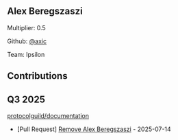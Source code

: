 
## Alex Beregszaszi
Multiplier: 0.5

Github: [@axic](https://github.com/axic)

Team: Ipsilon

## Contributions

## Q3 2025

[protocolguild/documentation](https://github.com/protocolguild/documentation)
* [Pull Request] [Remove Alex Beregszaszi](https://github.com/protocolguild/documentation/pull/382) - 2025-07-14
